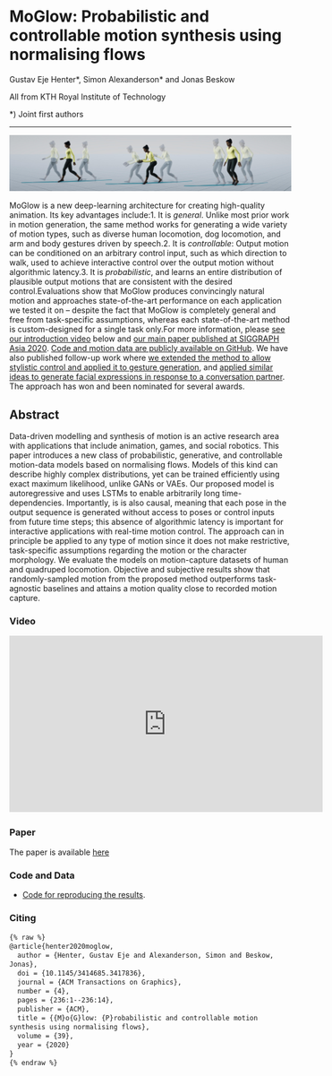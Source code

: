 # MoGlow: Probabilistic and controllable motion synthesis using normalising flows
Gustav Eje Henter\*, Simon Alexanderson\* and Jonas Beskow

All from KTH Royal Institute of Technology

\*) Joint first authors

---
![image](media/teaser.jpg)

MoGlow is a new deep-learning architecture for creating high-quality animation. Its key advantages include:1. It is *general*. Unlike most prior work in motion generation, the same method works for generating a wide variety of motion types, such as diverse human locomotion, dog locomotion, and arm and body gestures driven by speech.2. It is *controllable*: Output motion can be conditioned on an arbitrary control input, such as which direction to walk, used to achieve interactive control over the output motion without algorithmic latency.3. It is *probabilistic*, and learns an entire distribution of plausible output motions that are consistent with the desired control.Evaluations show that MoGlow produces convincingly natural motion and approaches state-of-the-art performance on each application we tested it on – despite the fact that MoGlow is completely general and free from task-specific assumptions, whereas each state-of-the-art method is custom-designed for a single task only.For more information, please [see our introduction video]() below and [our main paper published at SIGGRAPH Asia 2020](). [Code and motion data are publicly available on GitHub](). We have also published follow-up work where [we extended the method to allow stylistic control and applied it to gesture generation](), and [applied similar ideas to generate facial expressions in response to a conversation partner](). The approach has won and been nominated for several awards.

## Abstract
Data-driven modelling and synthesis of motion is an active research area with applications that include animation, games, and social robotics. This paper introduces a new class of probabilistic, generative, and controllable motion-data models based on normalising flows. Models of this kind can describe highly complex distributions, yet can be trained efficiently using exact maximum likelihood, unlike GANs or VAEs. Our proposed model is autoregressive and uses LSTMs to enable arbitrarily long time-dependencies. Importantly, is is also causal, meaning that each pose in the output sequence is generated without access to poses or control inputs from future time steps; this absence of algorithmic latency is important for interactive applications with real-time motion control. The approach can in principle be applied to any type of motion since it does not make restrictive, task-specific assumptions regarding the motion or the character morphology. We evaluate the models on motion-capture datasets of human and quadruped locomotion. Objective and subjective results show that randomly-sampled motion from the proposed method outperforms task-agnostic baselines and attains a motion quality close to recorded motion capture.

### Video
<iframe width="560" height="315" src="https://drive.google.com/file/d/1-Xqol5tzRnTy7Ud6dKDX2FT7z8eHmtUC/view?usp=sharing" frameborder="0" allow="accelerometer; autoplay; encrypted-media; gyroscope; picture-in-picture" allowfullscreen></iframe>

### Paper
The paper is available <a href="https://arxiv.org/abs/1905.06598">here</a>

### Code and Data
- <a href="https://github.com/simonalexanderson/StyleGestures">Code for reproducing the results</a>.
 

### Citing
```
{% raw %}
@article{henter2020moglow,
  author = {Henter, Gustav Eje and Alexanderson, Simon and Beskow, Jonas},
  doi = {10.1145/3414685.3417836},
  journal = {ACM Transactions on Graphics},
  number = {4},
  pages = {236:1--236:14},
  publisher = {ACM},
  title = {{M}o{G}low: {P}robabilistic and controllable motion synthesis using normalising flows},
  volume = {39},
  year = {2020}
}
{% endraw %}
```

  



